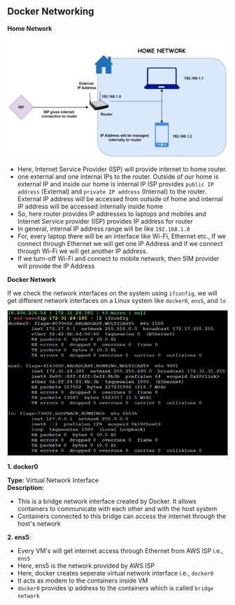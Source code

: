 ## Docker Networking
**Home Network**

![alt text](images/docker-network.drawio.svg)

* Here, Internet Service Provider (ISP) will provide internet to home router.
*  one external and one internai IPs to the router. Outside of our home is external IP and inside our home is internal IP
ISP provides `public IP address` (External) and `private IP address` (Internal) to the router. External IP address will be accessed from outside of home and internal IP address will be accessed internally inside home
* So, here router provides IP addresses to laptops and mobiles and Internet Service provider (ISP) provides IP address for router 
* In general, internal IP address range will be like `192.168.1.0`
* For, every laptop there will be an interface like Wi-Fi, Ethernet etc., If we connect through Ethernet we will get one IP Address and if we connect through Wi-Fi we will get another IP address. 
* If we turn-off Wi-Fi and connect to mobile network, then SIM provider will provide the IP Address


**Docker Network**

If we check the network interfaces on the system using `ifconfig`, we will get different network interfaces on a Linux system like `docker0`, `ens5`, and `lo`

![alt text](images/ifconfig.png)

**1. docker0**

**Type:** Virtual Network Interface <br>
**Description:** 
* This is a bridge network interface created by Docker. It allows containers to communicate with each other and with the host system
* Containers connected to this bridge can access the internet through the host's network

**2. ens5**:

* Every VM's will get internet access through Ethernet from AWS ISP i.e., `ens5` 
* Here, ens5 is the network provided by AWS ISP
* Here, docker creates seperate virtual network interface i.e., `docker0`
* It acts as modem to the containers inside VM 
* `docker0` provides ip address to the containers which is called `bridge network`
